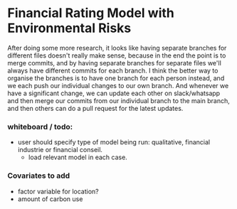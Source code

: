 # Financial Rating Model with Environmental Risks

After doing some more research, it looks like having separate branches for different files doesn't really make sense, because in the end the point is to merge commits, and by having separate branches for separate files we'll always have different commits for each branch. I think the better way to organise the branches is to have one branch for each person instead, and we each push our individual changes to our own branch. And whenever we have a significant change, we can update each other on slack/whatsapp and then merge our commits from our individual branch to the main branch, and then others can do a pull request for the latest updates.



### whiteboard / todo:
 * user should specify type of model being run: qualitative, financial industrie or financial conseil.
    * load relevant model in each case.



### Covariates to add
 * factor variable for location?
 * amount of carbon use
